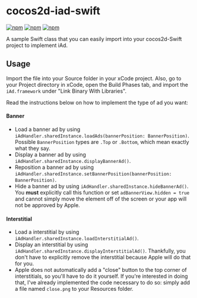 # cocos2d-iad-swift
[![npm](https://img.shields.io/badge/status-working-brightgreen.svg)]() [![npm](https://img.shields.io/badge/cocos2d%20version-release--3.4.9--rc1-orange.svg)](https://github.com/cocos2d/cocos2d-objc/releases/tag/release-3.4.9-rc1) [![npm](https://img.shields.io/npm/l/express.svg)](https://github.com/ZacharyEspiritu/cocos2d-swift-iAdHandler/blob/master/LICENSE)

A sample Swift class that you can easily import into your cocos2d-Swift project to implement iAd.

## Usage

Import the file into your Source folder in your xCode project. Also, go to your Project directory in xCode, open the Build Phases tab, and import the `iAd.framework` under "Link Binary With Libraries".

Read the instructions below on how to implement the type of ad you want:

#### Banner
* Load a banner ad by using `iAdHandler.sharedInstance.loadAds(bannerPosition: BannerPosition)`. Possible `BannerPosition` types are `.Top` or `.Bottom`, which mean exactly what they say.
* Display a banner ad by using `iAdHandler.sharedInstance.displayBannerAd()`.
* Reposition a banner ad by using `iAdHandler.sharedInstance.setBannerPosition(bannerPosition: BannerPosition)`.
* Hide a banner ad by using `iAdHandler.sharedInstance.hideBannerAd()`. You **must** explicitly call this function or set `adBannerView.hidden = true` and cannot simply move the element off of the screen or your app will not be approved by Apple.

#### Interstitial
* Load a interstitial by using `iAdHandler.sharedInstance.loadInterstitialAd()`.
* Display an interstitial by using `iAdHandler.sharedInstance.displayInterstitialAd()`. Thankfully, you don't have to explicitly remove the interstitial because Apple will do that for you.
* Apple does not automatically add a "close" button to the top corner of interstitials, so you'll have to do it yourself. If you're interested in doing that, I've already implemented the code necessary to do so: simply add a file named `close.png` to your Resources folder.
